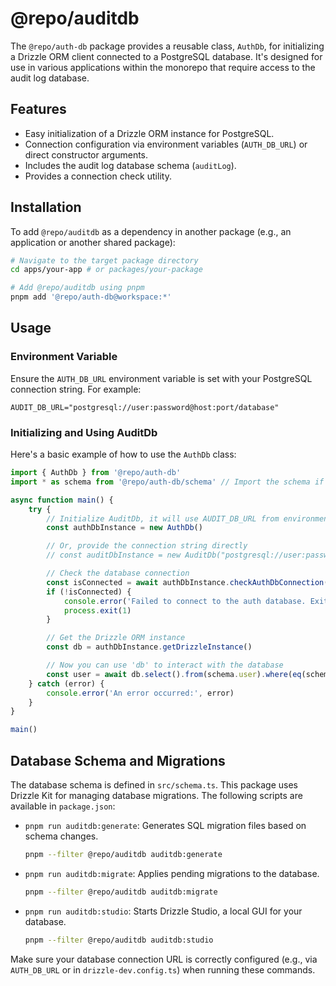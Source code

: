 # @repo/auditdb

The `@repo/auth-db` package provides a reusable class, `AuthDb`, for initializing a Drizzle ORM client connected to a PostgreSQL database. It's designed for use in various applications within the monorepo that require access to the audit log database.

## Features

- Easy initialization of a Drizzle ORM instance for PostgreSQL.
- Connection configuration via environment variables (`AUTH_DB_URL`) or direct constructor arguments.
- Includes the audit log database schema (`auditLog`).
- Provides a connection check utility.

## Installation

To add `@repo/auditdb` as a dependency in another package (e.g., an application or another shared package):

```sh
# Navigate to the target package directory
cd apps/your-app # or packages/your-package

# Add @repo/auditdb using pnpm
pnpm add '@repo/auth-db@workspace:*'
```

## Usage

### Environment Variable

Ensure the `AUTH_DB_URL` environment variable is set with your PostgreSQL connection string. For example:

```env
AUDIT_DB_URL="postgresql://user:password@host:port/database"
```

### Initializing and Using AuditDb

Here's a basic example of how to use the `AuthDb` class:

```typescript
import { AuthDb } from '@repo/auth-db'
import * as schema from '@repo/auth-db/schema' // Import the schema if you need to reference tables directly

async function main() {
	try {
		// Initialize AuditDb, it will use AUDIT_DB_URL from environment variables
		const authDbInstance = new AuthDb()

		// Or, provide the connection string directly
		// const auditDbInstance = new AuditDb("postgresql://user:password@host:port/database");

		// Check the database connection
		const isConnected = await authDbInstance.checkAuthDbConnection()
		if (!isConnected) {
			console.error('Failed to connect to the auth database. Exiting.')
			process.exit(1)
		}

		// Get the Drizzle ORM instance
		const db = authDbInstance.getDrizzleInstance()

		// Now you can use 'db' to interact with the database
		const user = await db.select().from(schema.user).where(eq(schema.user.id, id)).returning()
	} catch (error) {
		console.error('An error occurred:', error)
	}
}

main()
```

## Database Schema and Migrations

The database schema is defined in `src/schema.ts`. This package uses Drizzle Kit for managing database migrations. The following scripts are available in `package.json`:

- `pnpm run auditdb:generate`: Generates SQL migration files based on schema changes.
  ```sh
  pnpm --filter @repo/auditdb auditdb:generate
  ```
- `pnpm run auditdb:migrate`: Applies pending migrations to the database.
  ```sh
  pnpm --filter @repo/auditdb auditdb:migrate
  ```
- `pnpm run auditdb:studio`: Starts Drizzle Studio, a local GUI for your database.
  ```sh
  pnpm --filter @repo/auditdb auditdb:studio
  ```

Make sure your database connection URL is correctly configured (e.g., via `AUTH_DB_URL` or in `drizzle-dev.config.ts`) when running these commands.

```

```
